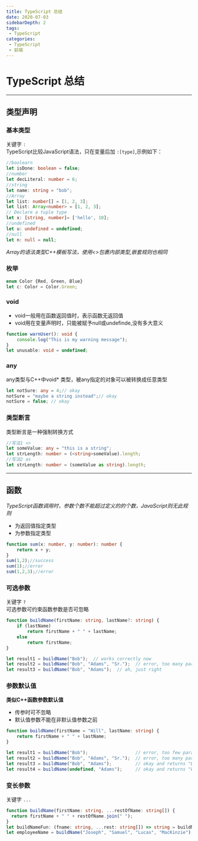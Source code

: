 ```yaml
---
title: TypeScript 总结
date: 2020-07-03
sidebarDepth: 2
tags:
 - TypeScript
categories:
 - TypeScript
 - 前端
---
```


# TypeScript 总结
------------------------------
## 类型声明
### 基本类型
关键字 `:`<br/>
TypeScript比较JavaScript语法，只在变量后加 `:[type]`,示例如下：
```ts
//boolearn
let isDone: boolean = false;
//number
let decLiteral: number = 6;
//string
let name: string = "bob";
//Array
let list: number[] = [1, 2, 3];
let list: Array<number> = [1, 2, 3];
// Declare a tuple type
let x: [string, number]= ['hello', 10];
//undefined
let u: undefined = undefined;
//null
let n: null = null;
```
*Array的语法类型C++模板写法，使用<>包裹内部类型,嵌套规则也相同*
### 枚举
```ts
enum Color {Red, Green, Blue}
let c: Color = Color.Green;
```
### void
- void一般用在函数返回值时，表示函数无返回值
- void用在变量声明时，只能被赋予null或undefinde,没有多大意义
```ts
function warnUser(): void {
    console.log("This is my warning message");
}
let unusable: void = undefined;
```
### any
any类型与C++中void* 类型，被any指定的对象可以被转换成任意类型
```ts
let notSure: any = 4;// okay
notSure = "maybe a string instead";// okay
notSure = false; // okay
```
### 类型断言
类型断言是一种强制转换方式
```ts
//写法1 <>
let someValue: any = "this is a string";
let strLength: number = (<string>someValue).length;
//写法2 as
let strLength: number = (someValue as string).length;
```
-----------------------
## 函数
*TypeScript函数调用时，参数个数不能超过定义的的个数，JavaScript则无此规则*
- 为返回值指定类型
- 为参数指定类型
```ts
function sum(x: number, y: number): number {
    return x + y;
}
sum(1,2);//success
sum(1);//error
sum(1,2,3);//error
```
### 可选参数
关键字 `?`<br/>
可选参数可约束函数参数是否可忽略
```ts
function buildName(firstName: string, lastName?: string) {
    if (lastName)
        return firstName + " " + lastName;
    else
        return firstName;
}

let result1 = buildName("Bob");  // works correctly now
let result2 = buildName("Bob", "Adams", "Sr.");  // error, too many parameters
let result3 = buildName("Bob", "Adams");  // ah, just right
```
### 参数默认值
**类似C++函数参数默认值**
- 传参时可不忽略
- 默认值参数不能在非默认值参数之前
```ts
function buildName(firstName = "Will", lastName: string) {
    return firstName + " " + lastName;
}

let result1 = buildName("Bob");                  // error, too few parameters
let result2 = buildName("Bob", "Adams", "Sr.");  // error, too many parameters
let result3 = buildName("Bob", "Adams");         // okay and returns "Bob Adams"
let result4 = buildName(undefined, "Adams");     // okay and returns "Will Adams"
```
### 变长参数
关键字 `...`<br/>
```ts
function buildName(firstName: string, ...restOfName: string[]) {
  return firstName + " " + restOfName.join(" ");
}
let buildNameFun: (fname: string, ...rest: string[]) => string = buildName;
let employeeName = buildName("Joseph", "Samuel", "Lucas", "MacKinzie");
```
